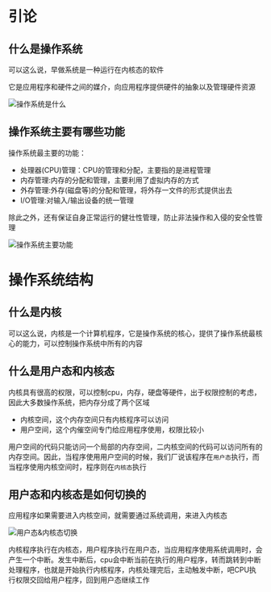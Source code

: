 # 引论

##  什么是操作系统

可以这么说，早做系统是一种运行在内核态的软件

它是应用程序和硬件之间的媒介，向应用程序提供硬件的抽象以及管理硬件资源

![操作系统是什么](https://p3-juejin.byteimg.com/tos-cn-i-k3u1fbpfcp/8772cdc6fe0c44dda85b95310f0f0759~tplv-k3u1fbpfcp-zoom-in-crop-mark:4536:0:0:0.awebp)

## 操作系统主要有哪些功能

操作系统最主要的功能：

- 处理器(CPU)管理：CPU的管理和分配，主要指的是进程管理
- 内存管理:内存的分配和管理，主要利用了虚拟内存的方式
- 外存管理:外存(磁盘等)的分配和管理，将外存一文件的形式提供出去
- I/O管理:对输入/输出设备的统一管理

除此之外，还有保证自身正常运行的健壮性管理，防止非法操作和入侵的安全性管理

![操作系统主要功能](https://p3-juejin.byteimg.com/tos-cn-i-k3u1fbpfcp/0ad759bc063b4e09bc5dc3f1b145b400~tplv-k3u1fbpfcp-zoom-in-crop-mark:4536:0:0:0.awebp)

# 操作系统结构

## 什么是内核

可以这么说，内核是一个计算机程序，它是操作系统的核心，提供了操作系统最核心的能力，可以控制操作系统中所有的内容

## 什么是用户态和内核态

内核具有很高的权限，可以控制cpu，内存，硬盘等硬件，出于权限控制的考虑，因此大多数操作系统，把内存分成了两个区域

- 内核空间，这个内存空间只有内核程序可以访问
- 用户空间，这个内催空间专门给应用程序使用，权限比较小

用户空间的代码只能访问一个局部的内存空间，二内核空间的代码可以访问所有的内存空间。因此，当程序使用用户空间的时候，我们厂说该程序在`用户态`执行，而当程序使用内核空间时，程序则在`内核态`执行

## 用户态和内核态是如何切换的

应用程序如果需要进入内核空间，就需要通过系统调用，来进入内核态

![用户态&内核态切换](https://p3-juejin.byteimg.com/tos-cn-i-k3u1fbpfcp/54daf87ac17d42ad9334032c1a517782~tplv-k3u1fbpfcp-zoom-in-crop-mark:4536:0:0:0.awebp)

内核程序执行在内核态，用户程序执行在用户态，当应用程序使用系统调用时，会产生一个中断。发生中断后，cpu会中断当前在执行的用户程序，转而跳转到中断处理程序，也就是开始执行内核程序，内核处理完后，主动触发中断，吧CPU执行权限交回给用户程序，回到用户态继续工作

